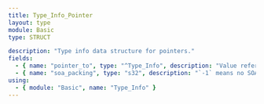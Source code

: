 ```yaml
---
title: Type_Info_Pointer
layout: type
module: Basic
type: STRUCT

description: "Type info data structure for pointers."
fields:
  - { name: "pointer_to", type: "^Type_Info", description: "Value referred to by this pointer." }
  - { name: "soa_packing", type: "s32", description: "`-1` means no SOA. `0` means no size. `>0` is AOSOA of that chunk size." }
using:
  - { module: "Basic", name: "Type_Info" }
---
```

